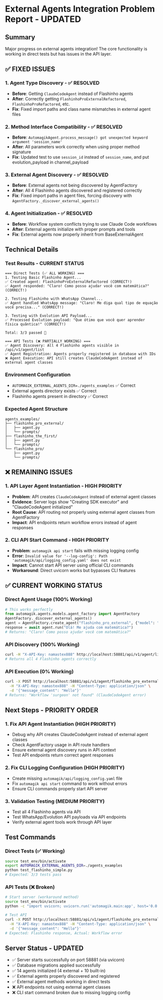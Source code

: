 # External Agents Integration Problem Report - UPDATED

## Summary
Major progress on external agents integration! The core functionality is working in direct tests but has issues in the API layer.

## ✅ FIXED ISSUES

### 1. Agent Type Discovery - ✅ RESOLVED
- **Before**: Getting `ClaudeCodeAgent` instead of Flashinho agents
- **After**: Correctly getting `FlashinhoProExternalRefactored`, `FlashinhoProRefactored`, etc.
- **Fix**: Fixed import paths and class name mismatches in external agent files

### 2. Method Interface Compatibility - ✅ RESOLVED  
- **Before**: `AutomagikAgent.process_message() got unexpected keyword argument 'session_name'`
- **After**: All parameters work correctly when using proper method signature
- **Fix**: Updated test to use `session_id` instead of `session_name`, and put evolution_payload in channel_payload

### 3. External Agent Discovery - ✅ RESOLVED
- **Before**: External agents not being discovered by AgentFactory
- **After**: All 4 Flashinho agents discovered and registered correctly
- **Fix**: Fixed import paths in agent files, forcing discovery with `AgentFactory._discover_external_agents()`

### 4. Agent Initialization - ✅ RESOLVED
- **Before**: Workflow system conflicts trying to use Claude Code workflows
- **After**: External agents initialize with proper prompts and tools
- **Fix**: External agents now properly inherit from BaseExternalAgent

## Technical Details

### Test Results - CURRENT STATUS
```
=== Direct Tests (✅ ALL WORKING) ===
1. Testing Basic Flashinho Agent...
✅ Created agent: FlashinhoProExternalRefactored (CORRECT!)
✅ Agent responded: "Claro! Como posso ajudar você com matemática?" (CORRECT!)

2. Testing Flashinho with WhatsApp Channel...
✅ Agent handled WhatsApp message: "Claro! Me diga qual tipo de equação você precisa..." (CORRECT!)

3. Testing with Evolution API Payload...
✅ Processed Evolution payload: "Que ótimo que você quer aprender física quântica!" (CORRECT!)

Total: 3/3 passed 🎉

=== API Tests (❌ PARTIALLY WORKING) ===
✅ Agent Discovery: All 4 Flashinho agents visible in /api/v1/agent/list
✅ Agent Registration: Agents properly registered in database with IDs
❌ Agent Execution: API still creates ClaudeCodeAgent instead of external agent classes
```

### Environment Configuration
- `AUTOMAGIK_EXTERNAL_AGENTS_DIR=./agents_examples` ✅ Correct
- External agents directory exists ✅ Correct
- Flashinho agents present in directory ✅ Correct

### Expected Agent Structure
```
agents_examples/
├── flashinho_pro_external/
│   ├── agent.py
│   └── prompts/
├── flashinho_the_first/
│   ├── agent.py
│   └── prompts/
└── flashinho_pro/
    ├── agent.py
    └── prompts/
```

## ❌ REMAINING ISSUES

### 1. API Layer Agent Instantiation - HIGH PRIORITY
- **Problem**: API creates `ClaudeCodeAgent` instead of external agent classes
- **Evidence**: Server logs show "Creating SDK executor" and "ClaudeCodeAgent initialized" 
- **Root Cause**: API routing not properly using external agent classes from AgentFactory
- **Impact**: API endpoints return workflow errors instead of agent responses

### 2. CLI API Start Command - HIGH PRIORITY  
- **Problem**: `automagik api start` fails with missing logging config
- **Error**: `Invalid value for '--log-config': Path 'automagik/api/logging_config.yaml' does not exist`
- **Impact**: Cannot start API server using official CLI commands
- **Workaround**: Direct uvicorn works but bypasses CLI features

## ✅ CURRENT WORKING STATUS

### Direct Agent Usage (100% Working)
```python
# This works perfectly
from automagik.agents.models.agent_factory import AgentFactory
AgentFactory._discover_external_agents()
agent = AgentFactory.create_agent("flashinho_pro_external", {"model": "openai:gpt-4o-mini"})
response = await agent.run("Olá! Me ajuda com matemática?")
# Returns: "Claro! Como posso ajudar você com matemática?"
```

### API Discovery (100% Working)
```bash
curl -H "X-API-Key: namastex888" http://localhost:58881/api/v1/agent/list
# Returns all 4 Flashinho agents correctly
```

### API Execution (0% Working)
```bash
curl -X POST http://localhost:58881/api/v1/agent/flashinho_pro_external/run \
  -H "X-API-Key: namastex888" -H "Content-Type: application/json" \
  -d '{"message_content": "Hello"}'
# Returns: "Workflow 'surgeon' not found" (ClaudeCodeAgent error)
```

## Next Steps - PRIORITY ORDER

### 1. Fix API Agent Instantiation (HIGH PRIORITY)
- Debug why API creates ClaudeCodeAgent instead of external agent classes
- Check AgentFactory usage in API route handlers
- Ensure external agent discovery runs in API context
- Test API endpoints return correct agent responses

### 2. Fix CLI Logging Configuration (HIGH PRIORITY)
- Create missing `automagik/api/logging_config.yaml` file
- Fix `automagik api start` command to work without errors
- Ensure CLI commands properly start API server

### 3. Validation Testing (MEDIUM PRIORITY)
- Test all 4 Flashinho agents via API
- Test WhatsApp/Evolution API payloads via API endpoints
- Verify external agent tools work through API layer

## Test Commands

### Direct Tests (✅ Working)
```bash
source test_env/bin/activate
export AUTOMAGIK_EXTERNAL_AGENTS_DIR=./agents_examples
python test_flashinho_simple.py
# Expected: 3/3 tests pass
```

### API Tests (❌ Broken)
```bash
# Start server (workaround method)
source test_env/bin/activate
python -c "import uvicorn; uvicorn.run('automagik.main:app', host='0.0.0.0', port=58881)"

# Test API
curl -X POST http://localhost:58881/api/v1/agent/flashinho_pro_external/run \
  -H "X-API-Key: namastex888" -H "Content-Type: application/json" \
  -d '{"message_content": "Hello"}'
# Expected: Flashinho response, Actual: Workflow error
```

## Server Status - UPDATED
- ✅ Server starts successfully on port 58881 (via uvicorn)
- ✅ Database migrations applied successfully
- ✅ 14 agents initialized (4 external + 10 built-in)
- ✅ External agents properly discovered and registered  
- ✅ External agent methods working in direct tests
- ❌ API endpoints not using external agent classes
- ❌ CLI start command broken due to missing logging config